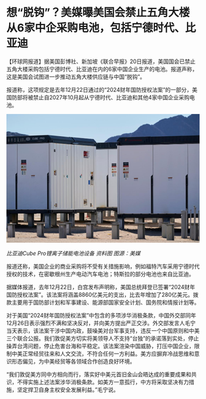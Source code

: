 # 想“脱钩”？美媒曝美国会禁止五角大楼从6家中企采购电池，包括宁德时代、比亚迪

【环球网报道】据美国彭博社、新加坡《联合早报》20日报道，美国国会已禁止五角大楼采购包括宁德时代、比亚迪在内的6家中国企业生产的电池。报道声称，这是美国会试图进一步推动五角大楼供应链与中国“脱钩”。

报道称，这项规定是去年12月22日通过的“2024财年国防授权法案”的一部分，美国防部将被禁止自2027年10月起从宁德时代、比亚迪和其他4家中国企业采购电池。

![917a874399b866803eed846bf05da6f9.jpg](https://raw.githubusercontent.com/qqhsx/qqnews_image/main/2024/01/21/想“脱钩”？美媒曝美国会禁止五角大楼从6家中企采购电池，包括宁德时代、比亚迪/917a874399b866803eed846bf05da6f9.jpg)

_比亚迪Cube Pro锂离子储能电池设备 资料图 图源：美媒_

报道还称，美国企业的商业采购将不受有关措施影响，例如福特汽车采用宁德时代授权的技术，在密歇根州生产电动汽车电池；特斯拉的部分电池也来自比亚迪。

据媒体报道，去年12月22日，白宫发布声明称，美国总统拜登已签署“2024财年国防授权法案”。该法案将涵盖8860亿美元的支出，比去年增加了280亿美元。拨款主要用于国防部计划和军事建设、能源部国家安全计划、国务院和情报计划等。

对于美国“2024财年国防授权法案”中包含的多项涉华消极条款，中国外交部同年12月26日表示强烈不满和坚决反对，并向美方提出严正交涉。外交部发言人毛宁当天表示，该法案干涉中国内政，鼓噪美对台军事支持，违反一个中国原则和中美三个联合公报。我们敦促美方切实将美领导人不支持“台独”的承诺落到实处，停止操弄台湾问题，停止危害台海和平稳定。该法案渲染中国威胁，打压中国企业，限制中美正常经贸往来和人文交流，不符合任何一方利益。美方应摒弃冷战思维和意识形态偏见，为中美经贸等各领域合作创造良好环境。

“我们敦促美方同中方相向而行，落实好中美元首旧金山会晤达成的重要成果和共识，不得实施上述法案涉华消极条款。如美方一意孤行，中方将采取坚决有力措施，坚定捍卫自身主权安全发展利益。”毛宁说。

